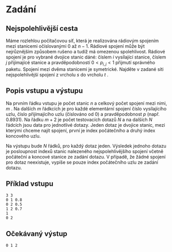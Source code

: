 # Zadání
## Nejspolehlivější cesta
Máme rozlehlou počítačovou síť, která je realizována rádiovým spojením mezi stanicemi očíslovanými $0$
až $n-1$. Rádiové spojení může být nejrůznějším způsobem rušeno a tudíž má omezenou spolehlivost. Rádiové spojení je pro vybrané dvojice stanic dáné: číslem $i$
vysílající stanice, číslem $j$
přijímajícé stanice a pravděpodobností $0<p_{i,j}<1$
přijmutí správného paketu. Spojení mezi dvěma stanicemi je symetrické. Najděte v zadané síti nejspolehlivější spojení z vrcholu $s$
do vrcholu $t$
.

## Popis vstupu a výstupu
Na prvním řádku vstupu je počet stanic $n$
a celkový počet spojení mezi nimi, $m$
. Na dalších $m$
řádkcích je pro každé elementární spojení číslo vysílajícího uzlu, číslo přijímajícího uzlu (číslováno od 0) a pravděpodobnost $p$
(např. 0.8931). Na řádku $m+2$
je počet testovacích dotazů $N$
a na dalších $N$
řádcích jsou data pro jednotlivé dotazy. Jeden dotaz je dvojice stanic, mezi kterými chceme najít spojení, první je index počátečního a druhý index koncového uzlu.

Na výstupu bude $N$
řádků, pro každý dotaz jeden. Výsledek jednoho dotazu je posloupnost indexů stanic nalezeného nejspolehlivějšího spojení včetně počáteční a koncové stanice ze zadání dotazu. V případě, že žádné spojení pro dotaz neexistuje, vypíše se pouze index počátečního uzlu ze zadání dotazu.

## Příklad vstupu
```
3 3
0 1 0.8
0 2 0.5
1 2 0.7
1
0 2
```
## Očekávaný výstup
```
0 1 2
```
